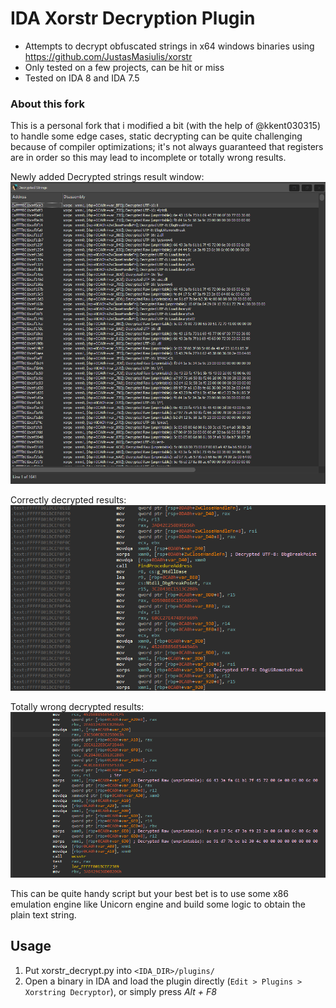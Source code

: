 # IDA Xorstr Decryption Plugin
- Attempts to decrypt obfuscated strings in x64 windows binaries using https://github.com/JustasMasiulis/xorstr
- Only tested on a few projects, can be hit or miss
- Tested on IDA 8 and IDA 7.5

### About this fork
This is a personal fork that i modified a bit (with the help of @kkent030315) to handle some edge cases, static decrypting can be quite challenging because of compiler optimizations; it's not always guaranteed that registers are in order so this may lead to incomplete or totally wrong results.

Newly added Decrypted strings result window:
![alt text](1.png)

Correctly decrypted results:
![alt text](2.png)

Totally wrong decrypted results:
![alt text](3.png)

This can be quite handy script but your best bet is to use some x86 emulation engine like Unicorn engine and build some logic to obtain the plain text string.

## Usage
1. Put xorstr_decrypt.py into `<IDA_DIR>/plugins/`
2. Open a binary in IDA and load the plugin directly (`Edit > Plugins > Xorstring Decryptor`), or simply press *Alt + F8*